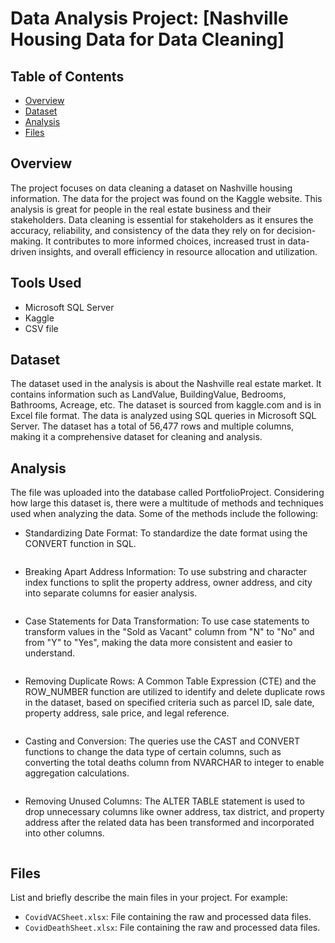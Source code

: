 # Data Analysis Project: [Nashville Housing Data for Data Cleaning]



## Table of Contents
- [Overview](#overview)
- [Dataset](#dataset)
- [Analysis](#analysis)
- [Files](#files)


## Overview
The project focuses on data cleaning a dataset on Nashville housing information. The data for the project was found on the Kaggle website. This analysis is great for people in the real estate business and their stakeholders. Data cleaning is essential for stakeholders as it ensures the accuracy, reliability, and consistency of the data they rely on for decision-making. It contributes to more informed choices, increased trust in data-driven insights, and overall efficiency in resource allocation and utilization.

## Tools Used
* Microsoft SQL Server 
* Kaggle
* CSV file

## Dataset
The dataset used in the analysis is about the Nashville real estate market. It contains information such as LandValue, BuildingValue, Bedrooms, Bathrooms, Acreage, etc. The dataset is sourced from kaggle.com and is in Excel file format. The data is analyzed using SQL queries in Microsoft SQL Server. The dataset has a total of 56,477 rows and multiple columns, making it a comprehensive dataset for cleaning and analysis.

## Analysis
The file was uploaded into the database called PortfolioProject. Considering how large this dataset is, there were a multitude of methods and techniques used when analyzing the data. Some of the methods include the following:

* Standardizing Date Format: To standardize the date format using the CONVERT function in SQL.

```sql

```
* Breaking Apart Address Information: To use substring and character index functions to split the property address, owner address, and city into separate columns for easier analysis.

```sql

```

* Case Statements for Data Transformation: To use case statements to transform values in the "Sold as Vacant" column from "N" to "No" and from "Y" to "Yes", making the data more consistent and easier to understand.

```sql

```

* Removing Duplicate Rows: A Common Table Expression (CTE) and the ROW_NUMBER function are utilized to identify and delete duplicate rows in the dataset, based on specified criteria such as parcel ID, sale date, property address, sale price, and legal reference.

```sql

```


* Casting and Conversion: The queries use the CAST and CONVERT functions to change the data type of certain columns, such as converting the total deaths column from NVARCHAR to integer to enable aggregation calculations.

```sql

```

* Removing Unused Columns: The ALTER TABLE statement is used to drop unnecessary columns like owner address, tax district, and property address after the related data has been transformed and incorporated into other columns.

```sql

```


## Files
List and briefly describe the main files in your project. For example:
- `CovidVACSheet.xlsx`: File containing the raw and processed data files.
- `CovidDeathSheet.xlsx`: File containing the raw and processed data files.
